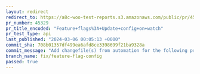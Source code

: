 ```yaml
---
layout: redirect
redirect_to: https://a8c-woo-test-reports.s3.amazonaws.com/public/pr/45329/api/index.html
pr_number: 45329
pr_title_encoded: "Feature+flags%3A+Update+config+on+watch"
pr_test_type: api
last_published: "2024-03-06 00:05:13 +0000"
commit_sha: 708b01357df499ea6afd8ce3398699f21ba9328a
commit_message: "Add changefile(s) from automation for the following project(s): wooco…"
branch_name: fix/feature-flag-config
passed: true
---
```

